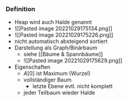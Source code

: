 ### Definition
+ Heap wird auch Halde genannt
+ ![[Pasted image 20221029175134.png]]
+ ![[Pasted image 20221029175226.png]]
+ nicht automatisch absteigend sortiert
+ Darstellung als Graph/Binärbaum
	+ siehe [[Bäume & Spannbäume]]
	+ ![[Pasted image 20221029175629.png]]
+ Eigenschaften
	+ $A[0]$ ist Maximum (Wurzel) 
	+ vollständiger Baum
		+ letzte Ebene evtl. nicht komplett
	+ jeder Teilbaum wieder Halde